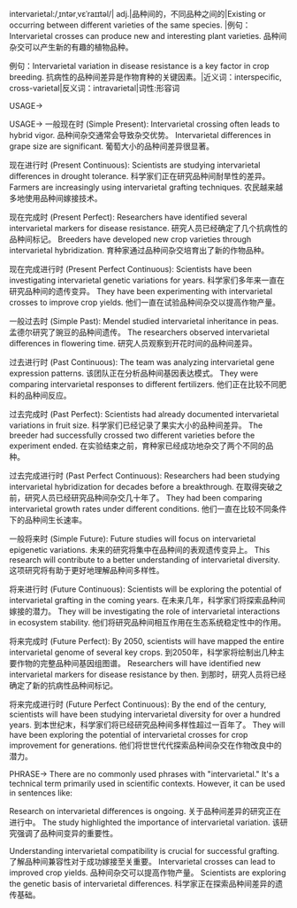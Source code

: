 intervarietal:/ˌɪntərˌvɛˈraɪɪtəl/| adj.|品种间的，不同品种之间的|Existing or occurring between different varieties of the same species. |例句：Intervarietal crosses can produce new and interesting plant varieties.  品种间杂交可以产生新的有趣的植物品种。

例句：Intervarietal variation in disease resistance is a key factor in crop breeding.  抗病性的品种间差异是作物育种的关键因素。|近义词：interspecific, cross-varietal|反义词：intravarietal|词性:形容词


USAGE->

USAGE->
一般现在时 (Simple Present):
Intervarietal crossing often leads to hybrid vigor.  品种间杂交通常会导致杂交优势。
Intervarietal differences in grape size are significant.  葡萄大小的品种间差异很显著。

现在进行时 (Present Continuous):
Scientists are studying intervarietal differences in drought tolerance.  科学家们正在研究品种间耐旱性的差异。
Farmers are increasingly using intervarietal grafting techniques.  农民越来越多地使用品种间嫁接技术。

现在完成时 (Present Perfect):
Researchers have identified several intervarietal markers for disease resistance.  研究人员已经确定了几个抗病性的品种间标记。
Breeders have developed new crop varieties through intervarietal hybridization.  育种家通过品种间杂交培育出了新的作物品种。

现在完成进行时 (Present Perfect Continuous):
Scientists have been investigating intervarietal genetic variations for years.  科学家们多年来一直在研究品种间的遗传变异。
They have been experimenting with intervarietal crosses to improve crop yields.  他们一直在试验品种间杂交以提高作物产量。

一般过去时 (Simple Past):
Mendel studied intervarietal inheritance in peas.  孟德尔研究了豌豆的品种间遗传。
The researchers observed intervarietal differences in flowering time.  研究人员观察到开花时间的品种间差异。


过去进行时 (Past Continuous):
The team was analyzing intervarietal gene expression patterns.  该团队正在分析品种间基因表达模式。
They were comparing intervarietal responses to different fertilizers.  他们正在比较不同肥料的品种间反应。


过去完成时 (Past Perfect):
Scientists had already documented intervarietal variations in fruit size.  科学家们已经记录了果实大小的品种间差异。
The breeder had successfully crossed two different varieties before the experiment ended.  在实验结束之前，育种家已经成功地杂交了两个不同的品种。


过去完成进行时 (Past Perfect Continuous):
Researchers had been studying intervarietal hybridization for decades before a breakthrough.  在取得突破之前，研究人员已经研究品种间杂交几十年了。
They had been comparing intervarietal growth rates under different conditions.  他们一直在比较不同条件下的品种间生长速率。

一般将来时 (Simple Future):
Future studies will focus on intervarietal epigenetic variations.  未来的研究将集中在品种间的表观遗传变异上。
This research will contribute to a better understanding of intervarietal diversity.  这项研究将有助于更好地理解品种间多样性。

将来进行时 (Future Continuous):
Scientists will be exploring the potential of intervarietal grafting in the coming years.  在未来几年，科学家们将探索品种间嫁接的潜力。
They will be investigating the role of intervarietal interactions in ecosystem stability.  他们将研究品种间相互作用在生态系统稳定性中的作用。


将来完成时 (Future Perfect):
By 2050, scientists will have mapped the entire intervarietal genome of several key crops.  到2050年，科学家将绘制出几种主要作物的完整品种间基因组图谱。
Researchers will have identified new intervarietal markers for disease resistance by then.  到那时，研究人员将已经确定了新的抗病性品种间标记。

将来完成进行时 (Future Perfect Continuous):
By the end of the century, scientists will have been studying intervarietal diversity for over a hundred years.  到本世纪末，科学家们将已经研究品种间多样性超过一百年了。
They will have been exploring the potential of intervarietal crosses for crop improvement for generations.  他们将世世代代探索品种间杂交在作物改良中的潜力。


PHRASE->
There are no commonly used phrases with "intervarietal."  It's a technical term primarily used in scientific contexts.  However, it can be used in sentences like:

Research on intervarietal differences is ongoing.  关于品种间差异的研究正在进行中。
The study highlighted the importance of intervarietal variation.  该研究强调了品种间变异的重要性。

Understanding intervarietal compatibility is crucial for successful grafting.  了解品种间兼容性对于成功嫁接至关重要。
Intervarietal crosses can lead to improved crop yields.  品种间杂交可以提高作物产量。
Scientists are exploring the genetic basis of intervarietal differences.  科学家正在探索品种间差异的遗传基础。

